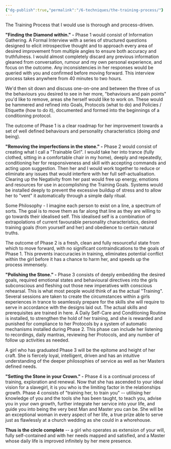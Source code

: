 ```yaml
---
{"dg-publish":true,"permalink":"/6-techniques/the-training-process/"}
---
```



The Training Process that I would use is thorough and process-driven.

**"Finding the Diamond within." -** Phase 1 would consist of Information Gathering. A Formal Interview with a series of structured questions designed to elicit introspective thought and to approach every area of desired improvement from multiple angles to ensure both accuracy and truthfulness. I would almost completely discard any previous information gleaned from conversation, rumour and my own personal experience, and focus on the outcome. Any inconsistencies in her responses would be queried with you and confirmed before moving forward. This interview process takes anywhere from 40 minutes to two hours.

We'd then sit down and discuss one-on-one and between the three of us the behaviours you desired to see in her more, "behaviours and pain points" you'd like to remove, areas she herself would like to work on. These would be hammered and refined into Goals, Protocols (what to do) and Policies / Etiquette (how to do it), documented and formed into the beginnings of a conditioning protocol.

The outcome of Phase 1 is a clear roadmap for her improvement towards a set of well defined behaviours and personality characteristics (doing _and_ being).

**"Removing the imperfections in the stone." -** Phase 2 would consist of creating what I call a "Trainable Girl". I would take her into trance (fully clothed, sitting in a comfortable chair in my home), deeply and repeatedly, conditioning her for responsiveness and skill with accepting commands and acting upon suggestion. Then her and I would work together to reduce or eliminate any issues that would interfere with her full self-actualisation. Clearing up the Negativity from her past would free up energy, emotions and resources for use in accomplishing the Training Goals. Systems would be installed deeply to prevent the excessive buildup of stress and to allow her to "vent" it automatically through a simple daily ritual.

Some Philosophy - I imagine each person to exist on a line, a spectrum of sorts. The goal is to move them as far along that line as they are willing to go towards their idealised self. This idealised self is a combination of extrapolations of current favourable personality characteristics, desired training goals (from yourself and her) and obedience to certain natural truths.

The outcome of Phase 2 is a fresh, clean and fully resourceful state from which to move forward, with no significant contraindications to the goals of Phase 1. This prevents inaccuracies in training, eliminates potential conflict within the girl before it has a chance to harm her, and speeds up the process immensely.

**"Polishing the Stone." -** Phase 3 consists of deeply embedding the desired goals, required emotional states and behavioural directives into the girls subconscious and fleshing out those new imperatives with conscious rehearsal. This is what most people would think of as the actual "Training". Several sessions are taken to create the circumstances within a girls experiences in trance to seamlessly prepare for the skills she will require to serve in accordance with the designs laid out. The actual skills and prerequisites are trained in here. A Daily Self-Care and Conditioning Routine is installed, to strengthen the hold of her training, and she is rewarded and punished for compliance to her Protocols by a system of automatic mechanisms installed during Phase 2. This phase can include her listening to recordings, daily mantras, reviewing her Protocols, and any number of follow up activities as needed.

A girl who has graduated Phase 3 will be the epitome and height of her craft. She is fiercely loyal, intelligent, driven and has an intuitive understanding of the deeper philosophies of service as well as her Masters defined needs.

**"Setting the Stone in your Crown." -** Phase 4 is a continual process of training, exploration and renewal. Now that she has ascended to your ideal vision for a slavegirl, it is you who is the limiting factor in the relationships growth. Phase 4 consists of "training her, to train you" -- utilising her knowledge of you and the tools she has been taught, to teach you, advise you in your own growth, further integrate her service into your life, and guide you into being the very best Man and Master you can be. She will be an exceptional woman in every aspect of her life, a true prize able to serve just as flawlessly at a church wedding as she could in a whorehouse.

**Thus is the circle complete** -- a girl who operates as extension of your will, fully self-contained and with her needs mapped and satisfied, and a Master whose daily life is improved infinitely by her mere presence.
